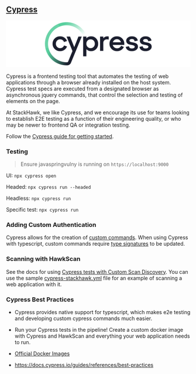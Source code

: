 ## [Cypress](https://www.cypress.io/)

![Cypress](../images/cypress-banner.png)

Cypress is a frontend testing tool that automates the testing of web applications through a browser already installed on the host system. Cypress test specs are executed from a designated browser as asynchronous jquery commands, that control the selection and testing of elements on the page.

At StackHawk, we like Cypress, and we encourage its use for teams looking to establish E2E testing as a function of their engineering quality, or who may be newer to frontend QA or integration testing.

Follow the [Cypress guide for getting started](https://docs.cypress.io/guides/getting-started/installing-cypress).

### Testing

> Ensure javaspringvulny is running on `https://localhost:9000`

UI: `npx cypress open`

Headed: `npx cypress run --headed`

Headless: `npx cypress run`

Specific test: `npx cypress run `

### Adding Custom Authentication

Cypress allows for the creation of [custom commands](https://github.com/stackhawk/stackhawk-custom-image/blob/main/integrations/cypress/support/commands.ts). When using Cypress with typescript, custom commands require [type signatures](https://github.com/stackhawk/stackhawk-custom-image/blob/main/integrations/cypress/support/index.d.ts) to be updated.

### Scanning with HawkScan

See the docs for using [Cypress tests with Custom Scan Discovery](https://docs.stackhawk.com/hawkscan/scan-discovery/custom.html). You can use the sample [cypress-stackhawk.yml](./cypress/cypress-stackhawk.yml) file for an example of scanning a web application with it.

### Cypress Best Practices

* Cypress provides native support for typescript, which makes e2e testing and developing custom cypress commands much easier.

* Run your Cypress tests in the pipeline! Create a custom docker image with Cypress and HawkScan and everything your web application needs to run.

* [Official Docker Images](https://github.com/cypress-io/cypress-docker-images)

* https://docs.cypress.io/guides/references/best-practices